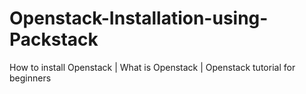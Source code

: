 # Openstack-Installation-using-Packstack
How to install Openstack | What is Openstack | Openstack tutorial for beginners
